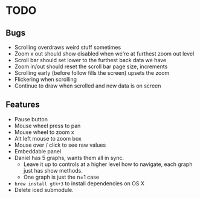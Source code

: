 # TODO

## Bugs
* Scrolling overdraws weird stuff sometimes
* Zoom x out should show disabled when we're at furthest zoom out level
* Scroll bar should set lower to the furthest back data we have
* Zoom in/out should reset the scroll bar page size, increments
* Scrolling early (before follow fills the screen) upsets the zoom
* Flickering when scrolling
* Continue to draw when scrolled and new data is on screen

## Features
* Pause button
* Mouse wheel press to pan
* Mouse wheel to zoom x
* Alt left mouse to zoom box
* Mouse over / click to see raw values
* Embeddable panel
* Daniel has 5 graphs, wants them all in sync.
  * Leave it up to controls at a higher level how to navigate, each graph just has show methods.
  * One graph is just the n=1 case
* `brew install gtk+3` to install dependencies on OS X
* Delete iced submodule.
